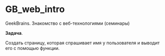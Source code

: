 # GB_web_intro
GeekBrains. Знакомство с веб-технологиями (семинары)


**Задача**.


Создать страницу, которая спрашивает имя у пользователя и выводит его с помощью функции.
